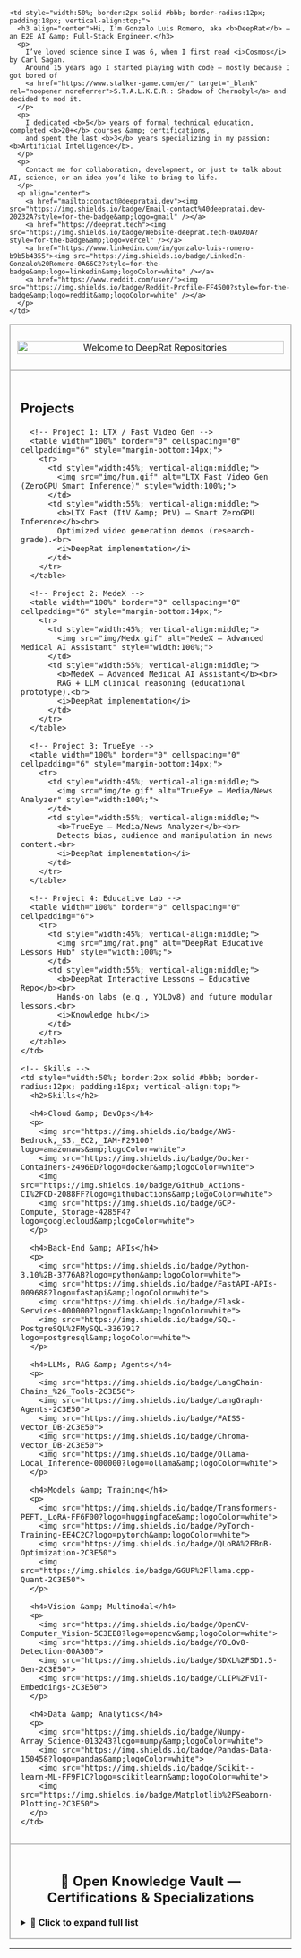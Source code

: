<!-- ====== GRID LAYOUT (BORDERS ON) ====== -->
<table width="100%" border="0" cellspacing="12" cellpadding="0">

  <!-- Row 1: Banner (izquierda) + Bio (derecha) -->
  <tr>
    <td style="width:50%; border:2px solid #bbb; border-radius:12px; padding:12px; vertical-align:top;">
      <p align="center">
        <img src="img/Welcome.gif" alt="Welcome to DeepRat Repositories" style="width:100%;">
      </p>
    </td>

    <td style="width:50%; border:2px solid #bbb; border-radius:12px; padding:18px; vertical-align:top;">
      <h3 align="center">Hi, I’m Gonzalo Luis Romero, aka <b>DeepRat</b> — an E2E AI &amp; Full-Stack Engineer.</h3>
      <p>
        I’ve loved science since I was 6, when I first read <i>Cosmos</i> by Carl Sagan.
        Around 15 years ago I started playing with code — mostly because I got bored of
        <a href="https://www.stalker-game.com/en/" target="_blank" rel="noopener noreferrer">S.T.A.L.K.E.R.: Shadow of Chernobyl</a> and decided to mod it.
      </p>
      <p>
        I dedicated <b>5</b> years of formal technical education, completed <b>20+</b> courses &amp; certifications,
        and spent the last <b>3</b> years specializing in my passion: <b>Artificial Intelligence</b>.
      </p>
      <p>
        Contact me for collaboration, development, or just to talk about AI, science, or an idea you’d like to bring to life.
      </p>
      <p align="center">
        <a href="mailto:contact@deepratai.dev"><img src="https://img.shields.io/badge/Email-contact%40deepratai.dev-20232A?style=for-the-badge&amp;logo=gmail" /></a>
        <a href="https://deeprat.tech"><img src="https://img.shields.io/badge/Website-deeprat.tech-0A0A0A?style=for-the-badge&amp;logo=vercel" /></a>
        <a href="https://www.linkedin.com/in/gonzalo-luis-romero-b9b5b4355"><img src="https://img.shields.io/badge/LinkedIn-Gonzalo%20Romero-0A66C2?style=for-the-badge&amp;logo=linkedin&amp;logoColor=white" /></a>
        <a href="https://www.reddit.com/user/"><img src="https://img.shields.io/badge/Reddit-Profile-FF4500?style=for-the-badge&amp;logo=reddit&amp;logoColor=white" /></a>
      </p>
    </td>
  </tr>

  <!-- Row 2: Projects (izquierda) + Skills (derecha) -->
  <tr>
    <!-- Projects -->
    <td style="width:50%; border:2px solid #bbb; border-radius:12px; padding:18px; vertical-align:top;">
      <h2>Projects</h2>

      <!-- Project 1: LTX / Fast Video Gen -->
      <table width="100%" border="0" cellspacing="0" cellpadding="6" style="margin-bottom:14px;">
        <tr>
          <td style="width:45%; vertical-align:middle;">
            <img src="img/hun.gif" alt="LTX Fast Video Gen (ZeroGPU Smart Inference)" style="width:100%;">
          </td>
          <td style="width:55%; vertical-align:middle;">
            <b>LTX Fast (ItV &amp; PtV) — Smart ZeroGPU Inference</b><br>
            Optimized video generation demos (research-grade).<br>
            <i>DeepRat implementation</i>
          </td>
        </tr>
      </table>

      <!-- Project 2: MedeX -->
      <table width="100%" border="0" cellspacing="0" cellpadding="6" style="margin-bottom:14px;">
        <tr>
          <td style="width:45%; vertical-align:middle;">
            <img src="img/Medx.gif" alt="MedeX — Advanced Medical AI Assistant" style="width:100%;">
          </td>
          <td style="width:55%; vertical-align:middle;">
            <b>MedeX — Advanced Medical AI Assistant</b><br>
            RAG + LLM clinical reasoning (educational prototype).<br>
            <i>DeepRat implementation</i>
          </td>
        </tr>
      </table>

      <!-- Project 3: TrueEye -->
      <table width="100%" border="0" cellspacing="0" cellpadding="6" style="margin-bottom:14px;">
        <tr>
          <td style="width:45%; vertical-align:middle;">
            <img src="img/te.gif" alt="TrueEye — Media/News Analyzer" style="width:100%;">
          </td>
          <td style="width:55%; vertical-align:middle;">
            <b>TrueEye — Media/News Analyzer</b><br>
            Detects bias, audience and manipulation in news content.<br>
            <i>DeepRat implementation</i>
          </td>
        </tr>
      </table>

      <!-- Project 4: Educative Lab -->
      <table width="100%" border="0" cellspacing="0" cellpadding="6">
        <tr>
          <td style="width:45%; vertical-align:middle;">
            <img src="img/rat.png" alt="DeepRat Educative Lessons Hub" style="width:100%;">
          </td>
          <td style="width:55%; vertical-align:middle;">
            <b>DeepRat Interactive Lessons — Educative Repo</b><br>
            Hands-on labs (e.g., YOLOv8) and future modular lessons.<br>
            <i>Knowledge hub</i>
          </td>
        </tr>
      </table>
    </td>

    <!-- Skills -->
    <td style="width:50%; border:2px solid #bbb; border-radius:12px; padding:18px; vertical-align:top;">
      <h2>Skills</h2>

      <h4>Cloud &amp; DevOps</h4>
      <p>
        <img src="https://img.shields.io/badge/AWS-Bedrock,_S3,_EC2,_IAM-F29100?logo=amazonaws&amp;logoColor=white">
        <img src="https://img.shields.io/badge/Docker-Containers-2496ED?logo=docker&amp;logoColor=white">
        <img src="https://img.shields.io/badge/GitHub_Actions-CI%2FCD-2088FF?logo=githubactions&amp;logoColor=white">
        <img src="https://img.shields.io/badge/GCP-Compute,_Storage-4285F4?logo=googlecloud&amp;logoColor=white">
      </p>

      <h4>Back-End &amp; APIs</h4>
      <p>
        <img src="https://img.shields.io/badge/Python-3.10%2B-3776AB?logo=python&amp;logoColor=white">
        <img src="https://img.shields.io/badge/FastAPI-APIs-009688?logo=fastapi&amp;logoColor=white">
        <img src="https://img.shields.io/badge/Flask-Services-000000?logo=flask&amp;logoColor=white">
        <img src="https://img.shields.io/badge/SQL-PostgreSQL%2FMySQL-336791?logo=postgresql&amp;logoColor=white">
      </p>

      <h4>LLMs, RAG &amp; Agents</h4>
      <p>
        <img src="https://img.shields.io/badge/LangChain-Chains_%26_Tools-2C3E50">
        <img src="https://img.shields.io/badge/LangGraph-Agents-2C3E50">
        <img src="https://img.shields.io/badge/FAISS-Vector_DB-2C3E50">
        <img src="https://img.shields.io/badge/Chroma-Vector_DB-2C3E50">
        <img src="https://img.shields.io/badge/Ollama-Local_Inference-000000?logo=ollama&amp;logoColor=white">
      </p>

      <h4>Models &amp; Training</h4>
      <p>
        <img src="https://img.shields.io/badge/Transformers-PEFT,_LoRA-FF6F00?logo=huggingface&amp;logoColor=white">
        <img src="https://img.shields.io/badge/PyTorch-Training-EE4C2C?logo=pytorch&amp;logoColor=white">
        <img src="https://img.shields.io/badge/QLoRA%2FBnB-Optimization-2C3E50">
        <img src="https://img.shields.io/badge/GGUF%2Fllama.cpp-Quant-2C3E50">
      </p>

      <h4>Vision &amp; Multimodal</h4>
      <p>
        <img src="https://img.shields.io/badge/OpenCV-Computer_Vision-5C3EE8?logo=opencv&amp;logoColor=white">
        <img src="https://img.shields.io/badge/YOLOv8-Detection-00A300">
        <img src="https://img.shields.io/badge/SDXL%2FSD1.5-Gen-2C3E50">
        <img src="https://img.shields.io/badge/CLIP%2FViT-Embeddings-2C3E50">
      </p>

      <h4>Data &amp; Analytics</h4>
      <p>
        <img src="https://img.shields.io/badge/Numpy-Array_Science-013243?logo=numpy&amp;logoColor=white">
        <img src="https://img.shields.io/badge/Pandas-Data-150458?logo=pandas&amp;logoColor=white">
        <img src="https://img.shields.io/badge/Scikit--learn-ML-FF9F1C?logo=scikitlearn&amp;logoColor=white">
        <img src="https://img.shields.io/badge/Matplotlib%2FSeaborn-Plotting-2C3E50">
      </p>
    </td>
  </tr>

  <!-- Row 3: Open Knowledge Vault -->
  <tr>
    <td colspan="2" style="border:2px solid #bbb; border-radius:12px; padding:18px;">
      <h2 align="center">🧠 Open Knowledge Vault — Certifications &amp; Specializations</h2>
      <details>
        <summary><b>📘 Click to expand full list</b></summary>
        <ul>
          <li><a href="https://www.coursera.org/account/accomplishments/specialization/certificate/RSIQ88E92KMH">IBM AI & Machine Learning Professional Certificate</a></li>
          <li><a href="https://www.coursera.org/account/accomplishments/specialization/certificate/KGPJ34OTAQXR">IBM Generative AI Foundations</a></li>
          <li><a href="https://www.coursera.org/account/accomplishments/verify/CXEO3X2KPEJL">Mathematics for Machine Learning — Duke University</a></li>
          <li><a href="https://www.coursera.org/account/accomplishments/certificate/RWJ6S047T5AK">Deep Learning — IBM</a></li>
          <li><a href="https://www.coursera.org/account/accomplishments/verify/SQZGS7JIGS1L">Advanced Machine Learning and Signal Processing — IBM</a></li>
          <li><a href="https://www.coursera.org/account/accomplishments/certificate/Y4YMMARVQVI1">Intro to Computer Vision and Image Processing — IBM</a></li>
          <li><a href="https://www.coursera.org/account/accomplishments/verify/DSYIPSU2SUOC">Python for Data Science, AI & Development — IBM</a></li>
          <li><a href="https://www.coursera.org/account/accomplishments/verify/ASHKW06G2OYZ">Databases and SQL for Data Science — IBM</a></li>
          <li><a href="https://www.coursera.org/account/accomplishments/verify/P93YN7IBD6SC">Tools for Data Science — IBM</a></li>
          <li><a href="https://www.coursera.org/account/accomplishments/certificate/NYRAY3CWX5OM">Data Visualization with Python — IBM</a></li>
          <li><a href="https://www.coursera.org/account/accomplishments/verify/0H61CITWOIZO">Data Analysis with Python — IBM</a></li>
          <li><a href="https://www.coursera.org/account/accomplishments/verify/SW7LSLODUZUT">Machine Learning with Python (with Honors) — IBM</a></li>
          <li><a href="https://www.coursera.org/account/accomplishments/verify/5CY9OXPL6I7U">Deep Neural Networks with PyTorch — IBM</a></li>
          <li><a href="https://www.coursera.org/account/accomplishments/verify/XWHCZJ2X7KBY">Deep Learning with TensorFlow — IBM</a></li>
          <li><a href="https://www.coursera.org/account/accomplishments/certificate/DC3R530QSFEX">Machine Learning with Python — IBM Developer Skills Network</a></li>
        </ul>
        <p><i>Full record available on LinkedIn:</i> <a href="https://www.linkedin.com/in/gonzalo-luis-romero-b9b5b4355/">linkedin.com/in/gonzalo-luis-romero-b9b5b4355</a></p>
      </details>
    </td>
  </tr>
</table>

---

<!-- End of README -->
